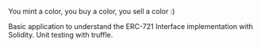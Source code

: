 You mint a color, you buy a color, you sell a color :)

Basic application to understand the ERC-721 Interface implementation with Solidity.
Unit testing with truffle.
